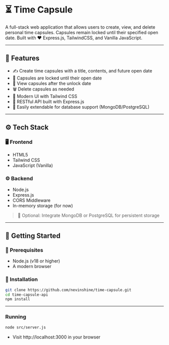 # ⏳ Time Capsule



A full-stack web application that allows users to create, view, and delete personal time capsules. Capsules remain locked until their specified open date. Built with ❤️ Express.js, TailwindCSS, and Vanilla JavaScript.

---


## 🧠 Features

- ✍️ Create time capsules with a title, contents, and future open date  
- 🔐 Capsules are locked until their open date  
- 📖 View capsules after the unlock date  
- 🗑️ Delete capsules as needed  
- 🌈 Modern UI with Tailwind CSS  
- 🔗 RESTful API built with Express.js  
- 🧠 Easily extendable for database support (MongoDB/PostgreSQL)

---

## ⚙️ Tech Stack

### 🖥 Frontend
- HTML5  
- Tailwind CSS  
- JavaScript (Vanilla)

### ⚙️ Backend
- Node.js  
- Express.js  
- CORS Middleware  
- In-memory storage (for now)

> 📝 Optional: Integrate MongoDB or PostgreSQL for persistent storage

---



## 🚀 Getting Started

### 📌 Prerequisites
- Node.js (v18 or higher)
- A modern browser

### 🔧 Installation

```bash
git clone https://github.com/nevinshine/time-capsule.git
cd time-capsule-api
npm install
```

---

### Running

```bash
node src/server.js
```

- Visit http://localhost:3000 in your browser




